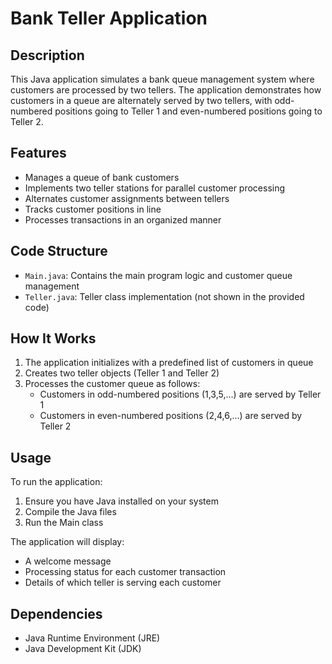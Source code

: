 # Bank Teller Application

## Description
This Java application simulates a bank queue management system where customers are processed by two tellers. The application demonstrates how customers in a queue are alternately served by two tellers, with odd-numbered positions going to Teller 1 and even-numbered positions going to Teller 2.

## Features
- Manages a queue of bank customers
- Implements two teller stations for parallel customer processing
- Alternates customer assignments between tellers
- Tracks customer positions in line
- Processes transactions in an organized manner

## Code Structure
- `Main.java`: Contains the main program logic and customer queue management
- `Teller.java`: Teller class implementation (not shown in the provided code)

## How It Works
1. The application initializes with a predefined list of customers in queue
2. Creates two teller objects (Teller 1 and Teller 2)
3. Processes the customer queue as follows:
    - Customers in odd-numbered positions (1,3,5,...) are served by Teller 1
    - Customers in even-numbered positions (2,4,6,...) are served by Teller 2

## Usage
To run the application:
1. Ensure you have Java installed on your system
2. Compile the Java files
3. Run the Main class

The application will display:
- A welcome message
- Processing status for each customer transaction
- Details of which teller is serving each customer

## Dependencies
- Java Runtime Environment (JRE)
- Java Development Kit (JDK)
